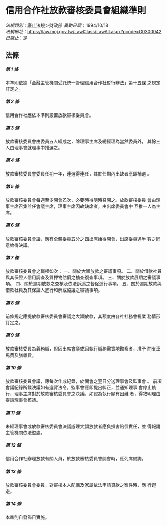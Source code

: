 # 信用合作社放款審核委員會組織準則

*法規類別*：廢止法規＞財政部
*異動日期*：1994/10/18  
*法規網址*：https://law.moj.gov.tw/LawClass/LawAll.aspx?pcode=G0300042
*已廢止*：是


## 法條
##### 第 1 條
本準則依據「金融主管機關受託統一管理信用合作社暫行辦法」第十五條
之規定訂定之。

##### 第 2 條
信用合作社應依本準則設置放款審核委員會。

##### 第 3 條
放款審核委員會由委員五人組成之，除理事主席及總經理為當然委員外，
其餘三人由理事會就理事中推選之。

##### 第 4 條
放款審核委員會委員任期一年，連選得連任，其於任期內出缺者應即補選
。

##### 第 5 條
放款審核委員會每週至少開會乙次，必要時得隨時召開之。放款審核委員
會由理事主席召集並任會議主席，理事主席因故缺席者，由出席委員會中
互推一人為主席。

##### 第 6 條
放款審核委員會議，應有全體委員五分之四出席始得開會，出席委員過半
數之同意始得決議。

##### 第 7 條
放款審核委員會之職權如次：
一、關於大額放款之審議事項。
二、關於借款社員與其保證人信用調查及質押物估價之抽查復查事項。
三、關於放款展期之審議事項。
四、關於逾期放款之查核及依法訴追之督促進行事項。
五、關於逾期放款與借款社員及其保證人進行和解或協議之審議事項。


##### 第 8 條
前條規定應提放款審核委員會審議之大額放款，其額度由各社社務會視業
務情形訂定之。

##### 第 9 條
放款審核委員為義務職，但因出席會議或因執行職務需實地勘察者，准予
酌支車馬費及膳雜費。

##### 第 10 條
放款審核委員會議，應每次作成紀錄，於開會之翌日分送理事會及監事會
。
前項會議紀錄所載決議如有違背法令，監事會應即提出糾正，並通知理事
會停止執行，理事主席對於放款審核委員會之決議，如認為執行顯有困難
者，得敘明理由提請理事會核議。

##### 第 11 條
未經理事會或放款審核委員會決議辦理大額放款者應負損害賠償責任，並
得報請主管機關依法懲處。

##### 第 12 條
信用合作社辦理放款有關人員，於放款審核委員會開會時，應列席備詢。

##### 第 13 條
放款審核委員會委員，對審核本人配偶及家屬依法申請貸款之案件時，應
行迴避。

##### 第 14 條
本準則自發佈日實施。


